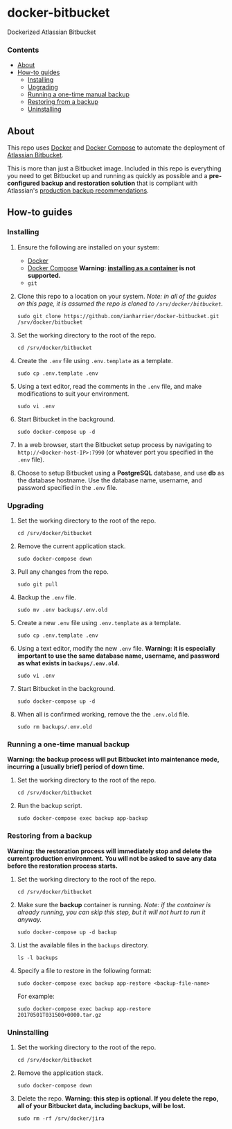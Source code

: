 # docker-bitbucket

Dockerized Atlassian Bitbucket

### Contents

* [About](#about)
* [How-to guides](#how-to-guides)
    * [Installing](#installing)
    * [Upgrading](#upgrading)
    * [Running a one-time manual backup](#running-a-one-time-manual-backup)
    * [Restoring from a backup](#restoring-from-a-backup)
    * [Uninstalling](#uninstalling)

## About

This repo uses [Docker](https://www.docker.com) and [Docker Compose](https://docs.docker.com/compose/) to automate the deployment of [Atlassian Bitbucket](https://www.atlassian.com/software/bitbucket).

This is more than just a Bitbucket image. Included in this repo is everything you need to get Bitbucket up and running as quickly as possible and a **pre-configured backup and restoration solution** that is compliant with Atlassian's [production backup recommendations](https://confluence.atlassian.com/bitbucketserver/using-bitbucket-server-diy-backup-776640056.html).

## How-to guides

### Installing

1. Ensure the following are installed on your system:

    * [Docker](https://docs.docker.com/engine/installation/)
    * [Docker Compose](https://docs.docker.com/compose/install/) **Warning: [installing as a container](https://docs.docker.com/compose/install/#install-as-a-container) is not supported.**
    * `git`

2. Clone this repo to a location on your system. *Note: in all of the guides on this page, it is assumed the repo is cloned to `/srv/docker/bitbucket`.*

    ```shell
    sudo git clone https://github.com/ianharrier/docker-bitbucket.git /srv/docker/bitbucket
    ```

3. Set the working directory to the root of the repo.

    ```shell
    cd /srv/docker/bitbucket
    ```

4. Create the `.env` file using `.env.template` as a template.

    ```shell
    sudo cp .env.template .env
    ```

5. Using a text editor, read the comments in the `.env` file, and make modifications to suit your environment.

    ```shell
    sudo vi .env
    ```

6. Start Bitbucket in the background.

    ```shell
    sudo docker-compose up -d
    ```

7. In a web browser, start the Bitbucket setup process by navigating to `http://<Docker-host-IP>:7990` (or whatever port you specified in the `.env` file).

8. Choose to setup Bitbucket using a **PostgreSQL** database, and use **db** as the database hostname. Use the database name, username, and password specified in the `.env` file.

### Upgrading

1. Set the working directory to the root of the repo.

    ```shell
    cd /srv/docker/bitbucket
    ```

2. Remove the current application stack.

    ```shell
    sudo docker-compose down
    ```

3. Pull any changes from the repo.

    ```shell
    sudo git pull
    ```

4. Backup the `.env` file.

    ```shell
    sudo mv .env backups/.env.old
    ```

5. Create a new `.env` file using `.env.template` as a template.

    ```shell
    sudo cp .env.template .env
    ```

6. Using a text editor, modify the new `.env` file. **Warning: it is especially important to use the same database name, username, and password as what exists in `backups/.env.old`.**

    ```shell
    sudo vi .env
    ```

7. Start Bitbucket in the background.

    ```shell
    sudo docker-compose up -d
    ```

8. When all is confirmed working, remove the the `.env.old` file.

    ```shell
    sudo rm backups/.env.old
    ```

### Running a one-time manual backup

**Warning: the backup process will put Bitbucket into maintenance mode, incurring a [usually brief] period of down time.**

1. Set the working directory to the root of the repo.

    ```shell
    cd /srv/docker/bitbucket
    ```

2. Run the backup script.

    ```shell
    sudo docker-compose exec backup app-backup
    ```

### Restoring from a backup

**Warning: the restoration process will immediately stop and delete the current production environment. You will not be asked to save any data before the restoration process starts.**

1. Set the working directory to the root of the repo.

    ```shell
    cd /srv/docker/bitbucket
    ```

2. Make sure the **backup** container is running. *Note: if the container is already running, you can skip this step, but it will not hurt to run it anyway.*

    ```shell
    sudo docker-compose up -d backup
    ```

3. List the available files in the `backups` directory.

    ```shell
    ls -l backups
    ```

4. Specify a file to restore in the following format:

    ```shell
    sudo docker-compose exec backup app-restore <backup-file-name>
    ```

    For example:

    ```shell
    sudo docker-compose exec backup app-restore 20170501T031500+0000.tar.gz
    ```

### Uninstalling

1. Set the working directory to the root of the repo.

    ```shell
    cd /srv/docker/bitbucket
    ```

2. Remove the application stack.

    ```shell
    sudo docker-compose down
    ```

3. Delete the repo. **Warning: this step is optional. If you delete the repo, all of your Bitbucket data, including backups, will be lost.**

    ```shell
    sudo rm -rf /srv/docker/jira
    ```
